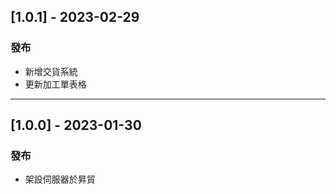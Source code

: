## [1.0.1] - 2023-02-29
### 發布
- 新增交貨系統
- 更新加工單表格
-------------------------
## [1.0.0] - 2023-01-30
### 發布
- 架設伺服器於昇貿
